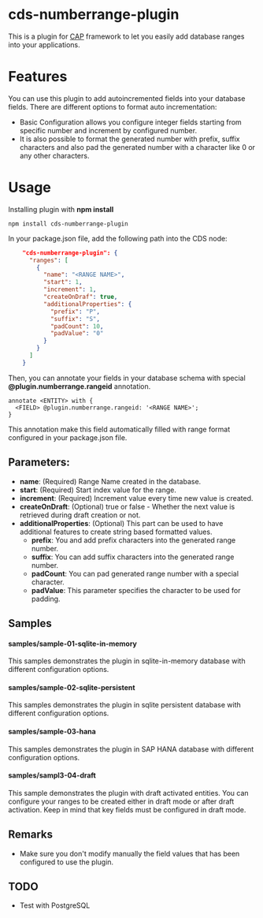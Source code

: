 # cds-numberrange-plugin

This is a plugin for [CAP](https://cap.cloud.sap/) framework to let you easily add database ranges into your applications. 

# Features

You can use this plugin to add autoincremented fields into your database fields. There are different options to format auto incrementation:

- Basic Configuration allows you configure integer fields starting from specific number and increment by configured number. 
- It is also possible to format the generated number with prefix, suffix characters and also pad the generated number with a character like 0 or any other characters. 

# Usage

Installing plugin with **npm install**

```
npm install cds-numberrange-plugin
```

In your package.json file, add the following path into the CDS node:

```json
    "cds-numberrange-plugin": {
      "ranges": [
        {
          "name": "<RANGE NAME>",
          "start": 1,
          "increment": 1,
          "createOnDraf": true,
          "additionalProperties": {
            "prefix": "P",
            "suffix": "S",
            "padCount": 10,
            "padValue": "0"
          }
        }
      ]
    }   
```

Then, you can annotate your fields in your database schema with special **@plugin.numberrange.rangeid** annotation. 
```
annotate <ENTITY> with {
  <FIELD> @plugin.numberrange.rangeid: '<RANGE NAME>';  
}
```
This annotation make this field automatically filled with range format configured in your package.json file. 

## Parameters:
- **name**: (Required) Range Name created in the database.
- **start**: (Required) Start index value for the range.
- **increment**: (Required) Increment value every time new value is created.
- **createOnDraft**: (Optional) true or false - Whether the next value is retrieved during draft creation or not.
- **additionalProperties**: (Optional) This part can be used to have additional features to create string based formatted values.
  - **prefix**: You and add prefix characters into the generated range number. 
  - **suffix**: You can add suffix characters into the generated range number. 
  - **padCount**: You can pad generated range number with a special character. 
  - **padValue**: This parameter specifies the character to be used for padding. 

## Samples

#### samples/sample-01-sqlite-in-memory

This samples demonstrates the plugin in sqlite-in-memory database with different configuration options.

#### samples/sample-02-sqlite-persistent

This samples demonstrates the plugin in sqlite persistent database with different configuration options.

#### samples/sample-03-hana

This samples demonstrates the plugin in SAP HANA database with different configuration options.

#### samples/sampl3-04-draft

This sample demonstrates the plugin with draft activated entities. You can configure your ranges to be created either in draft mode or after draft activation. Keep in mind that key fields must be configured in draft mode. 

## Remarks

- Make sure you don't modify manually the field values that has been configured to use the plugin. 

## TODO
- Test with PostgreSQL
